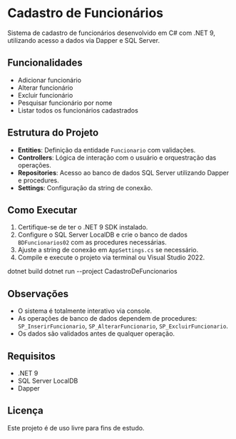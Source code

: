 ﻿# Cadastro de Funcionários

Sistema de cadastro de funcionários desenvolvido em C# com .NET 9, utilizando acesso a dados via Dapper e SQL Server.

## Funcionalidades

- Adicionar funcionário
- Alterar funcionário
- Excluir funcionário
- Pesquisar funcionário por nome
- Listar todos os funcionários cadastrados

## Estrutura do Projeto

- **Entities**: Definição da entidade `Funcionario` com validações.
- **Controllers**: Lógica de interação com o usuário e orquestração das operações.
- **Repositories**: Acesso ao banco de dados SQL Server utilizando Dapper e procedures.
- **Settings**: Configuração da string de conexão.

## Como Executar

1. Certifique-se de ter o .NET 9 SDK instalado.
2. Configure o SQL Server LocalDB e crie o banco de dados `BDFuncionarios02` com as procedures necessárias.
3. Ajuste a string de conexão em `AppSettings.cs` se necessário.
4. Compile e execute o projeto via terminal ou Visual Studio 2022.

dotnet build dotnet run --project CadastroDeFuncionarios

## Observações

- O sistema é totalmente interativo via console.
- As operações de banco de dados dependem de procedures: `SP_InserirFuncionario`, `SP_AlterarFuncionario`, `SP_ExcluirFuncionario`.
- Os dados são validados antes de qualquer operação.

## Requisitos

- .NET 9
- SQL Server LocalDB
- Dapper

## Licença

Este projeto é de uso livre para fins de estudo.